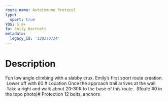 ```yaml
---
route_name: Autoimmune Protocol
type:
  sport: true
YDS: 5.8+
fa: Emily Hartnett
metadata:
  legacy_id: '120270724'
---
```

# Description
Fun low angle climbing with a slabby crux. Emily’s first sport route creation.  Lower off with 60.# Location
Once the approach trail arrives at the wall.  Take a right and walk about 20-30ft to the base of this route.  (Route #0 in the topo photo)# Protection
12 bolts, anchors